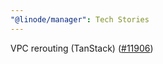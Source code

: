 ```yaml
---
"@linode/manager": Tech Stories
---
```


VPC rerouting (TanStack) ([#11906](https://github.com/linode/manager/pull/11906))
